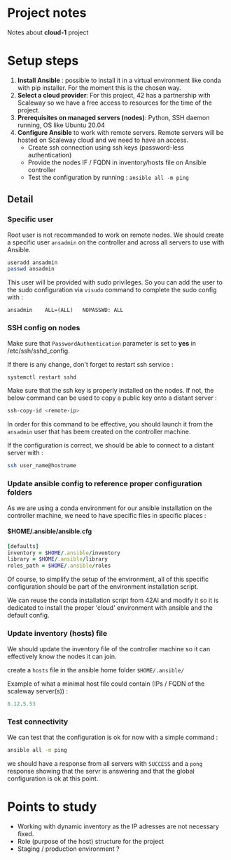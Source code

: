 # Project notes

Notes about **cloud-1** project

# Setup steps

1. **Install Ansible** : possible to install it in a virtual environment like conda with pip installer. For the moment this is the chosen way. 
2. **Select a cloud provider**: For this project, 42 has a partnership with Scaleway so we have a free access to resources for the time of the project.
3. **Prerequisites on managed servers (nodes)**: Python, SSH daemon running, OS like Ubuntu 20.04
4. **Configure Ansible** to work with remote servers. Remote servers will be hosted on Scaleway cloud and we need to have an access.
    - Create ssh connection using ssh keys (password-less authentication)
    - Provide the nodes IF / FQDN in inventory/hosts file on Ansible controller
    - Test the configuration by running : `ansible all -m ping`

## Detail

### Specific user

Root user is not recommanded to work on remote nodes. We should create a specific user `ansadmin` on the controller and across all servers to use with Ansible.

```sh
useradd ansadmin
passwd ansadmin
```

This user will be provided with sudo privileges. So you can add the user to the sudo configuration via `visudo` command to complete the sudo config with :

```
ansadmin    ALL=(ALL)   NOPASSWD: ALL
```

### SSH config on nodes

Make sure that `PasswordAuthentication` parameter is set to **yes** in /etc/ssh/sshd_config.

If there is any change, don't forget to restart ssh service :
```sh
systemctl restart sshd
```

Make sure that the ssh key is properly installed on the nodes. If not, the below command can be used to copy a public key onto a distant server :

```sh
ssh-copy-id <remote-ip>
```

In order for this command to be effective, you should launch it from the `ansadmin` user that has beem created on the controller machine.

If the configuration is correct, we should be able to connect to a distant server with : 

```sh
ssh user_name@hostname
```

### Update ansible config to reference proper configuration folders

As we are using a conda environment for our ansible installation on the controller machine, we need to have specific files in specific places :

#### $HOME/.ansible/ansible.cfg
```ruby
[defaults]
inventory = $HOME/.ansible/inventory
library = $HOME/.ansible/library
roles_path = $HOME/.ansible/roles
```

Of course, to simplify the setup of the environment, all of this specific configuration should be part of the environment installation script.

We can reuse the conda installation script from 42AI and modify it so it is dedicated to install the proper 'cloud' environment with ansible and the default config.

### Update inventory (hosts) file

We should update the inventory file of the controller machine so it can effectively know the nodes it can join.

create a `hosts` file in the ansible home folder `$HOME/.ansible/`

Example of what a minimal host file could contain (IPs / FQDN of the scaleway server(s)) :

```ruby
8.12.5.53
```

### Test connectivity

We can test that the configuration is ok for now with a simple command :

```sh
ansible all -m ping
```

we should have a response from all servers with `SUCCESS` and a `pong` response showing that the servr is answering and that the global configuration is ok at this point.

# Points to study

- Working with dynamic inventory as the IP adresses are not necessary fixed.
- Role (purpose of the host) structure for the project
- Staging / production environment ?

